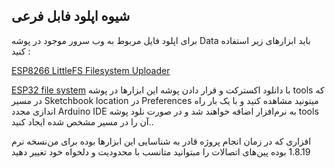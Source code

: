 ## شیوه اپلود فابل فرعی
برای اپلود فایل مربوط به وب سرور موجود در پوشه Data باید ابزارهای زیر استفاده کنید :

[ESP8266 LittleFS Filesystem Uploader](https://github.com/earlephilhower/arduino-esp8266littlefs-plugin)

[ESP32 file system](https://github.com/me-no-dev/arduino-esp32fs-plugin)
با دانلود اکسترکت و قرار دادن پوشه این ابزارها در پوشه tools که در مسیر Sketchbook location در Preferences میتونید مشاهده کنید و با یک بار راه اندازی مجدد Arduino IDE به نرم‌افزار اضافه خواهند شد و در صورت نلود پوشه tools آن را در مسیر مشخص شده ایجاد کنید..

نسخه نرم‎‌افزاری که در زمان انجام پروژه قادر به شناسایی این ابزارها بوده برای من 1.8.19 بوده 
  پین‌های اتصالات را مبتوانید متانسب با محدودیت و دلخواه خود تغییر دهید
